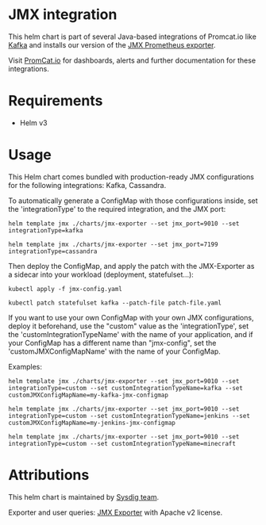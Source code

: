 # JMX integration
This helm chart is part of several Java-based integrations of Promcat.io like [Kafka](https://promcat.io/apps/kafka) and installs our version of the [JMX Prometheus exporter](https://github.com/prometheus/jmx_exporter).

Visit [PromCat.io](https://promcat.io/) for dashboards, alerts and further documentation for these integrations. 

# Requirements
* Helm v3

# Usage

This Helm chart comes bundled with production-ready JMX configurations for the following integrations: Kafka, Cassandra. 

To automatically generate a ConfigMap with those configurations inside, set the 'integrationType' to the required integration, and the JMX port:

```
helm template jmx ./charts/jmx-exporter --set jmx_port=9010 --set integrationType=kafka

helm template jmx ./charts/jmx-exporter --set jmx_port=7199 integrationType=cassandra
```

Then deploy the ConfigMap, and apply the patch with the JMX-Exporter as a sidecar into your workload (deployment, statefulset...):
```
kubectl apply -f jmx-config.yaml

kubectl patch statefulset kafka --patch-file patch-file.yaml
```

If you want to use your own ConfigMap with your own JMX configurations, deploy it beforehand, use the "custom" value as the 'integrationType', set the 'customIntegrationTypeName' with the name of your application, and if your ConfigMap has a different name than "jmx-config", set the 'customJMXConfigMapName' with the name of your ConfigMap.

Examples:
```
helm template jmx ./charts/jmx-exporter --set jmx_port=9010 --set integrationType=custom --set customIntegrationTypeName=kafka --set customJMXConfigMapName=my-kafka-jmx-configmap

helm template jmx ./charts/jmx-exporter --set jmx_port=9010 --set integrationType=custom --set customIntegrationTypeName=jenkins --set customJMXConfigMapName=my-jenkins-jmx-configmap

helm template jmx ./charts/jmx-exporter --set jmx_port=9010 --set integrationType=custom --set customIntegrationTypeName=minecraft
```

# Attributions
This helm chart is maintained by [Sysdig team](https://sysdig.com/).

Exporter and user queries: [JMX Exporter](https://github.com/prometheus/jmx_exporter) with Apache v2 license. 
